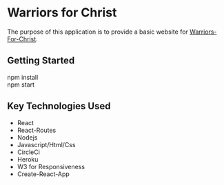 <h1>Warriors for Christ</h1>
<p>
    The purpose of this application is to provide a basic website for <a href="http://www.warriors-for-christ.com">Warriors-For-Christ</a>.
</P>

<h2>Getting Started</h2>
npm install<br/>
npm start

<h2>Key Technologies Used</h2>
<ul>
    <li>React</li>
    <li>React-Routes</li>
    <li>Nodejs</li>
    <li>Javascript/Html/Css</li>
    <li>CircleCi</li>
    <li>Heroku</li>
    <li>W3 for Responsiveness</li>
    <li>Create-React-App</li>
</ul>
